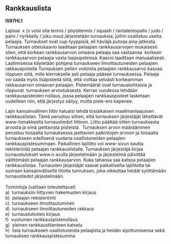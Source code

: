 Rankkauslista
-------------

**IS97HL1**

Lajissa  x (x voisi olla tennis / pöytätennis / squash / rantalentopallo
/ judo / paini / nyrkkeily / joku muu) järjestetään turnauksia, joihin
osallistuu useita pelaajia. Turnaukset ovat cup-tyyppisiä, eli häviäjä
putoaa aina jatkosta. Turnauksen ottelukaavio laaditaan pelaajien
rankkausarvojen mukaisesti siten, että korkean rankkausarvon omaava
pelaaja saa vastaansa  korkean rankkausarvon pelaajia vasta
loppupeleissä. Kaavio laaditaan manuaalisesti. Laatimisessa käytetään
pohjana turnaukseen ilmoittautuneiden pelaajien rakkauspisteitä
Turnauksen pelien voitoista pelaajien rankkausarvo kasvaa riippuen
siitä, mille kierrokselle asti pelaaja pääsee turnauksessa. Pelaaja voi
saada myös lisäpisteitä siitä, että voittaa selvästi korkeamman
rakkausarvon omaavan pelaajan. Pistemäärät ovat turnauskohtaisia ja
riippuvat  turnauksen arvostuksesta. Kerran vuodessa tehdään
rankkauspisteiden nollaus, jossa pelaajien rankkauspisteet lasketaan
uudelleen niin, että järjestys säilyy, mutta piste-ero kapenee.

Lajin kansainvälinen liitto haluaisi tehdä tosiaikaisen
maailmanlaajuisen rankkauslistan. Tämä perustuu siihen, että turnauksen
järjestäjät lähettävät www-lomakkeella turnaustiedot liittoon. Liitto
päättää sitten turnauksesta arvosta ja siinä jaettavista pisteistä. 
Turnauksen arvon määrääminen perustuu toisaalta turnauksessa jaettavien
palkintojen arvoon ja toisaalta turnaukseen edellisenä vuotena
osallistuneiden pelaajien rankkauspistesummaan. Paikallinen lajiliitto
voi www-sivun kautta rekisteröidä pelaajan rankkauslistalle. Turnauksen
järjestäjä kirjaa turnaustulokset www:n avulla järjestelmään ja
järjestelmä päivittää välittömästi pelaajan rankkausarvon. Kuka tahansa
saa katsoa pelaajien rankkauslistaa. Turnausten järjestäjät saavat
paikalliselta lajiliitolta tai suoraan kansainväliseltä liitolta
tunnuksen, joka oikeuttaa heidät syöttämään turnaustiedot järjestelmään.
\
  \
Toimintoja (valitaan toteutettavat) \
a)  turnauksiin liittyvien hakemusten kirjaus \
b)  pelaajan rekisteröinti \
c)  turnaukseen ilmoittautuminen \
d)  turnaukseen ilmoittautuneiden rakkaus \
e)  turnaustulosten kirjaus \
f)  vuotuinen rankkauspistenollaus \
g)  yleinen rankkaustilanteen katselu \
h)  lista turnaukseen osallistuneista pelaajista ja heidän
sijoittumisensa sekä turnauksen rankkauspistesumma \
 
